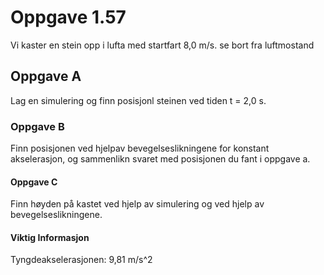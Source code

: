 # Oppgave 1.57
Vi kaster en stein opp i lufta med startfart 8,0 m/s. se bort fra luftmostand

## Oppgave A
Lag en simulering og finn posisjonl steinen ved tiden t = 2,0 s.

### Oppgave B
Finn posisjonen ved hjelpav bevegelseslikningene for konstant akselerasjon, og sammenlikn svaret med posisjonen du fant i oppgave a.

#### Oppgave C
Finn høyden på kastet ved hjelp av simulering og ved hjelp av bevegelseslikningene.

#### Viktig Informasjon
Tyngdeakselerasjonen: 9,81 m/s^2
